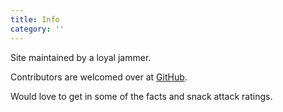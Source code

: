 ```yaml
---
title: Info
category: ''
---
```


Site maintained by a loyal jammer. 

Contributors are welcomed over at [GitHub](https://github.com/tcampbPPU/facejampodstats#contribution).

Would love to get in some of the facts and snack attack ratings.
